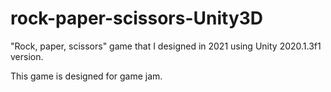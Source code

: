 # rock-paper-scissors-Unity3D
"Rock, paper, scissors" game that I designed in 2021 using Unity 2020.1.3f1 version.

This game is designed for game jam.

